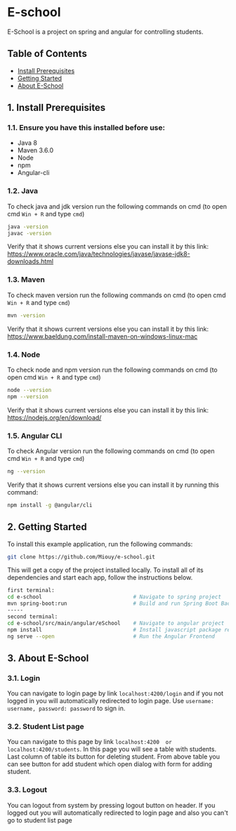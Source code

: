 # E-school
E-School is a project on spring and angular for controlling students. 

## Table of Contents

- [Install Prerequisites](#1-install-prerequisites)
- [Getting Started](#2-getting-started)
- [About E-School](#3-about-e-school)

## 1. Install Prerequisites

### 1.1. Ensure you have this installed before use:

- Java 8
- Maven 3.6.0
- Node
- npm
- Angular-cli

### 1.2. Java

To check java and jdk version run the following commands on cmd (to open cmd `Win + R` and type `cmd`)

```bash
java -version
javac -version
```
Verify that it shows current versions else you can install it by this link: https://www.oracle.com/java/technologies/javase/javase-jdk8-downloads.html

### 1.3. Maven

To check maven version run the following commands on cmd (to open cmd `Win + R` and type `cmd`)

```bash
mvn -version
```
Verify that it shows current versions else you can install it by this link: https://www.baeldung.com/install-maven-on-windows-linux-mac

### 1.4. Node

To check node and npm version run the following commands on cmd (to open cmd `Win + R` and type `cmd`)

```bash
node --version
npm --version
```
Verify that it shows current versions else you can install it by this link: https://nodejs.org/en/download/

### 1.5. Angular CLI

To check Angular version run the following commands on cmd (to open cmd `Win + R` and type `cmd`)

```bash
ng --version
```
Verify that it shows current versions else you can install it by running this command:

```bash
npm install -g @angular/cli
```

## 2. Getting Started

To install this example application, run the following commands:

```bash
git clone https://github.com/Miouy/e-school.git
```
This will get a copy of the project installed locally. To install all of its dependencies and start each app, follow the instructions below.

```bash
first terminal:
cd e-school                             # Navigate to spring project
mvn spring-boot:run                     # Build and run Spring Boot Backend
-----
second terminal:
cd e-school/src/main/angular/eSchool    # Navigate to angular project
npm install                             # Install javascript package requirements
ng serve --open                         # Run the Angular Frontend   

```
## 3. About E-School

### 3.1. Login

You can navigate to login page by link `localhost:4200/login` and if you not logged in you will automatically redirected to login page. Use `username: username, password: password` to sign in.

### 3.2. Student List page

You can navigate to this page by link `localhost:4200  or  localhost:4200/students`. In this page you will see a table with students. Last column of table its button for deleting student. From above table you can see button for add student which open dialog with form for adding student.

### 3.3. Logout

You can logout from system by pressing logout button on header. If you logged out you will automatically redirected to login page and also you can't go to student list page
